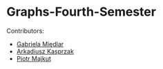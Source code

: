 # Graphs-Fourth-Semester
Contributors:
  - [Gabriela Międlar](https://github.com/gabrysiam8) 
  - [Arkadiusz Kasprzak](https://github.com/arokasprz100)
  - [Piotr Majkut](https://github.com/MajkutP)
